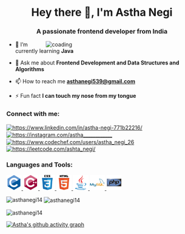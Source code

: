 <h1 align="center">Hey there 👋, I'm Astha Negi</h1>
<h3 align="center">A passionate frontend developer from India</h3>
<img align="right" alt="coading" width="400" src="https://miro.medium.com/max/1400/1*qdAW1TjCN57h1lbuuzvchg.gif">

- 🌱 I’m currently learning **Java**

- 💬 Ask me about **Frontend Development and Data Structures and Algorithms**

- 📫 How to reach me **asthanegi539@gmail.com**

- ⚡ Fun fact **I can touch my nose from my tongue**

<h3 align="left">Connect with me:</h3>
<p align="left">
<a href="https://linkedin.com/in/https://www.linkedin.com/in/astha-negi-771b22216/" target="blank"><img align="center" src="https://raw.githubusercontent.com/rahuldkjain/github-profile-readme-generator/master/src/images/icons/Social/linked-in-alt.svg" alt="https://www.linkedin.com/in/astha-negi-771b22216/" height="30" width="40" /></a>
<a href="https://instagram.com/https://instagram.com/astha____________" target="blank"><img align="center" src="https://raw.githubusercontent.com/rahuldkjain/github-profile-readme-generator/master/src/images/icons/Social/instagram.svg" alt="https://instagram.com/astha____________" height="30" width="40" /></a>
<a href="https://www.codechef.com/users/https://www.codechef.com/users/astha_negi_26" target="blank"><img align="center" src="https://cdn.jsdelivr.net/npm/simple-icons@3.1.0/icons/codechef.svg" alt="https://www.codechef.com/users/astha_negi_26" height="30" width="40" /></a>
<a href="https://www.leetcode.com/https://leetcode.com/ashta_negi/" target="blank"><img align="center" src="https://raw.githubusercontent.com/rahuldkjain/github-profile-readme-generator/master/src/images/icons/Social/leet-code.svg" alt="https://leetcode.com/ashta_negi/" height="30" width="40" /></a>
</p>

<h3 align="left">Languages and Tools:</h3>
<p align="left"> <a href="https://www.cprogramming.com/" target="_blank" rel="noreferrer"> <img src="https://raw.githubusercontent.com/devicons/devicon/master/icons/c/c-original.svg" alt="c" width="40" height="40"/> </a> <a href="https://www.w3schools.com/cpp/" target="_blank" rel="noreferrer"> <img src="https://raw.githubusercontent.com/devicons/devicon/master/icons/cplusplus/cplusplus-original.svg" alt="cplusplus" width="40" height="40"/> </a> <a href="https://www.w3schools.com/css/" target="_blank" rel="noreferrer"> <img src="https://raw.githubusercontent.com/devicons/devicon/master/icons/css3/css3-original-wordmark.svg" alt="css3" width="40" height="40"/> </a> <a href="https://www.w3.org/html/" target="_blank" rel="noreferrer"> <img src="https://raw.githubusercontent.com/devicons/devicon/master/icons/html5/html5-original-wordmark.svg" alt="html5" width="40" height="40"/> </a> <a href="https://www.java.com" target="_blank" rel="noreferrer"> <img src="https://raw.githubusercontent.com/devicons/devicon/master/icons/java/java-original.svg" alt="java" width="40" height="40"/> </a> <a href="https://www.mysql.com/" target="_blank" rel="noreferrer"> <img src="https://raw.githubusercontent.com/devicons/devicon/master/icons/mysql/mysql-original-wordmark.svg" alt="mysql" width="40" height="40"/> </a> <a href="https://www.php.net" target="_blank" rel="noreferrer"> <img src="https://raw.githubusercontent.com/devicons/devicon/master/icons/php/php-original.svg" alt="php" width="40" height="40"/> </a> </p>

<p><img align="left" src="https://github-readme-stats.vercel.app/api/top-langs?username=asthanegi14&show_icons=true&locale=en&layout=compact" alt="asthanegi14" /></p>

<p>&nbsp;<img align="center" src="https://github-readme-stats.vercel.app/api?username=asthanegi14&show_icons=true&locale=en" alt="asthanegi14" /></p>

<p><img align="center" src="https://github-readme-streak-stats.herokuapp.com/?user=asthanegi14&" alt="asthanegi14" /></p>

[![Astha's github activity graph](https://activity-graph.herokuapp.com/graph?username=asthanegi14&theme=react-dark)](https://github.com/ashutosh00710/github-readme-activity-graph)
